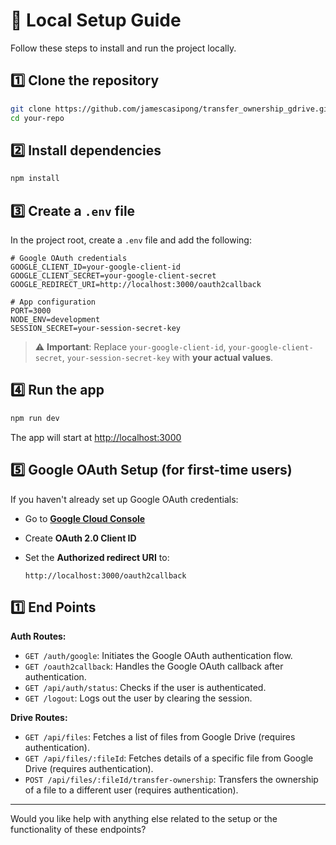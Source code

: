 # 🚀 Local Setup Guide

Follow these steps to install and run the project locally.

## 1️⃣ **Clone the repository**

```bash
git clone https://github.com/jamescasipong/transfer_ownership_gdrive.git
cd your-repo
```

## 2️⃣ **Install dependencies**

```bash
npm install
```

## 3️⃣ **Create a `.env` file**

In the project root, create a `.env` file and add the following:

```
# Google OAuth credentials
GOOGLE_CLIENT_ID=your-google-client-id
GOOGLE_CLIENT_SECRET=your-google-client-secret
GOOGLE_REDIRECT_URI=http://localhost:3000/oauth2callback

# App configuration
PORT=3000
NODE_ENV=development
SESSION_SECRET=your-session-secret-key
```

> ⚠️ **Important**: Replace
> `your-google-client-id`,
> `your-google-client-secret`,
> `your-session-secret-key`
> with **your actual values**.

## 4️⃣ **Run the app**

```bash
npm run dev
```

The app will start at [http://localhost:3000](http://localhost:3000)

## 5️⃣ **Google OAuth Setup (for first-time users)**

If you haven't already set up Google OAuth credentials:

* Go to **[Google Cloud Console](https://console.cloud.google.com/apis/credentials)**
* Create **OAuth 2.0 Client ID**
* Set the **Authorized redirect URI** to:

  ```
  http://localhost:3000/oauth2callback
  ```
## 1️⃣ **End Points**

**Auth Routes:**

* `GET /auth/google`: Initiates the Google OAuth authentication flow.
* `GET /oauth2callback`: Handles the Google OAuth callback after authentication.
* `GET /api/auth/status`: Checks if the user is authenticated.
* `GET /logout`: Logs out the user by clearing the session.

**Drive Routes:**

* `GET /api/files`: Fetches a list of files from Google Drive (requires authentication).
* `GET /api/files/:fileId`: Fetches details of a specific file from Google Drive (requires authentication).
* `POST /api/files/:fileId/transfer-ownership`: Transfers the ownership of a file to a different user (requires authentication).

---

Would you like help with anything else related to the setup or the functionality of these endpoints?


